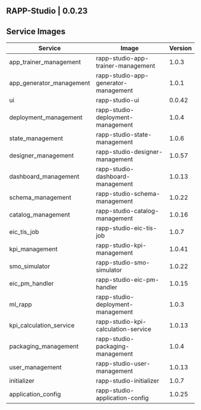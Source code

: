 ## RAPP-Studio | 0.0.23

## Service Images

| Service | Image | Version |
|---------|-------|---------|
| app_trainer_management | rapp-studio-app-trainer-management | 1.0.3 |
| app_generator_management | rapp-studio-app-generator-management | 1.0.1 |
| ui | rapp-studio-ui | 0.0.42 |
| deployment_management | rapp-studio-deployment-management | 1.0.4 |
| state_management | rapp-studio-state-management | 1.0.6 |
| designer_management | rapp-studio-designer-management | 1.0.57 |
| dashboard_management | rapp-studio-dashboard-management | 1.0.13 |
| schema_management | rapp-studio-schema-management | 1.0.22 |
| catalog_management | rapp-studio-catalog-management | 1.0.16 |
| eic_tis_job | rapp-studio-eic-tis-job | 1.0.7 |
| kpi_management | rapp-studio-kpi-management | 1.0.41 |
| smo_simulator | rapp-studio-smo-simulator | 1.0.22 |
| eic_pm_handler | rapp-studio-eic-pm-handler | 1.0.15 |
| ml_rapp | rapp-studio-deployment-management | 1.0.3 |
| kpi_calculation_service | rapp-studio-kpi-calculation-service | 1.0.13 |
| packaging_management | rapp-studio-packaging-management | 1.0.4 |
| user_management | rapp-studio-user-management | 1.0.13 |
| initializer | rapp-studio-initializer | 1.0.7 |
| application_config | rapp-studio-application-config | 1.0.25 |
